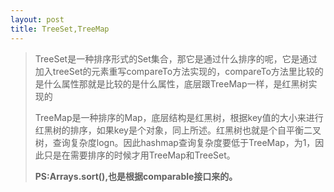 ```yaml
---
layout: post
title: TreeSet,TreeMap
---
```


> TreeSet是一种排序形式的Set集合，那它是通过什么排序的呢，它是通过加入treeSet的元素重写compareTo方法实现的，compareTo方法里比较的是什么属性那就是比较的是什么属性，底层跟TreeMap一样，是红黑树实现的
>
> TreeMap是一种排序的Map，底层结构是红黑树，根据key值的大小来进行红黑树的排序，如果key是个对象，同上所述。红黑树也就是个自平衡二叉树，查询复杂度logn。因此hashmap查询复杂度要低于TreeMap，为1，因此只是在需要排序的时候才用TreeMap和TreeSet。
>
> **PS:Arrays.sort(),也是根据comparable接口来的。**